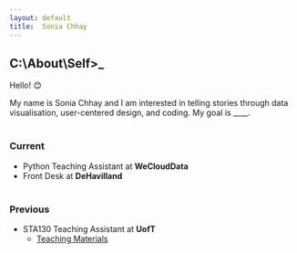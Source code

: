```yaml
---
layout: default
title:  Sonia Chhay
---
```


## C:\About\Self>_

Hello! 😊

My name is Sonia Chhay and I am interested in telling stories through data visualisation, user-centered design, and coding. My goal is ____. <br/><br/>

### Current
- Python Teaching Assistant at **WeCloudData**
- Front Desk at **DeHavilland**
<br/><br/>

### Previous
- STA130 Teaching Assistant at **UofT** 
  - [Teaching Materials](https://soniachhay.github.io/teaching/)
